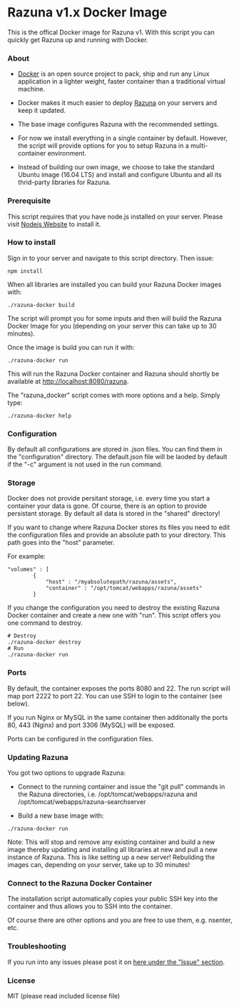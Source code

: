 # Razuna v1.x Docker Image

This is the offical Docker image for Razuna v1. With this script you can quickly get Razuna up and running with Docker.

### About

- [Docker](https://docker.com/) is an open source project to pack, ship and run any Linux application in a lighter weight, faster container than a traditional virtual machine.

- Docker makes it much easier to deploy [Razuna](https://github.com/razuna/razuna) on your servers and keep it updated.

- The base image configures Razuna with the recommended settings.

- For now we install everything in a single container by default. However, the script will provide options for you to setup Razuna in a multi-container environment.

- Instead of building our own image, we choose to take the standard Ubuntu image (16.04 LTS) and install and configure Ubuntu and all its thrid-party libraries for Razuna.

### Prerequisite

This script requires that you have node.js installed on your server. Please visit [Nodejs Website](https://nodejs.org/en/) to install it.

### How to install

Sign in to your server and navigate to this script directory. Then issue:

```
npm install
```

When all libraries are installed you can build your Razuna Docker images with:

```
./razuna-docker build
```

The script will prompt you for some inputs and then will build the Razuna Docker Image for you (depending on your server this can take up to 30 minutes).

Once the image is build you can run it with:

```
./razuna-docker run
```

This will run the Razuna Docker container and Razuna should shortly be available at [http://localhost:8080/razuna](http://localhost:8080/razuna).

The "razuna_docker" script comes with more options and a help. Simply type:

```
./razuna-docker help
```

### Configuration

By default all configurations are stored in .json files. You can find them in the "configuration" directory. The default.json file will be laoded by default if the "-c" argument is not used in the run command.

### Storage

Docker does not provide persitant storage, i.e. every time you start a container your data is gone. Of course, there is an option to provide persistant storage. By default all data is stored in the "shared" directory!

If you want to change where Razuna Docker stores its files you need to edit the configuration files and provide an absolute path to your directory. This path goes into the "host" parameter.

For example:

```
"volumes" : [
        {
            "host" : "/myabsolutepath/razuna/assets",
            "container" : "/opt/tomcat/webapps/razuna/assets"
        }
```

If you change the configuration you need to destroy the existing Razuna Docker container and create a new one with "run". This script offers you one command to destroy.

```
# Destroy
./razuna-docker destroy
# Run
./razuna-docker run
```

### Ports

By default, the container exposes the ports 8080 and 22. The run script will map port 2222 to port 22. You can use SSH to login to the container (see below).

If you run Nginx or MySQL in the same container then additonally the ports 80, 443 (Nginx) and port 3306 (MySQL) will be exposed.

Ports can be configured in the configuration files.

### Updating Razuna

You got two options to upgrade Razuna:

* Connect to the running container and issue the "git pull" commands in the Razuna directories, i.e. /opt/tomcat/webapps/razuna and /opt/tomcat/webapps/razuna-searchserver

* Build a new base image with:

```
./razuna-docker run
```

Note: This will stop and remove any existing container and build a new image thereby updating and installing all libraries at new and pull a new instance of Razuna. This is like setting up a new server! Rebuilding the images can, depending on your server, take up to 30 minutes!

### Connect to the Razuna Docker Container

The installation script automatically copies your public SSH key into the container and thus allows you to SSH into the container.

Of course there are other options and you are free to use them, e.g. nsenter, etc.

### Troubleshooting

If you run into any issues please post it on [here under the "Issue" section](https://github.com/razuna/razuna_docker_1/issues).

### License

MIT (please read included license file)
